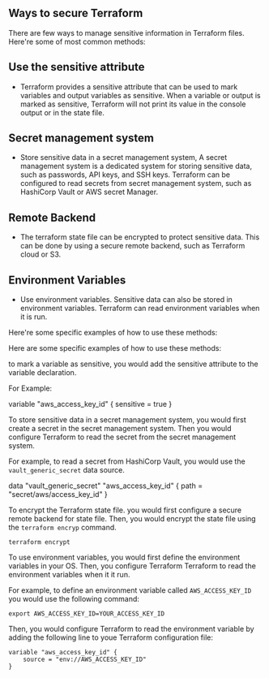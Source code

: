 ## Ways to secure Terraform

There are few ways to manage sensitive information in Terraform files. Here're some of most common methods:


##  Use the sensitive attribute

- Terraform provides a sensitive attribute that can be used to mark variables and output variables as sensitive. When a variable or output is marked as sensitive, Terraform will not print its value in the console output or in the state file.


## Secret management system

- Store sensitive data in a secret management system, A secret management system is a dedicated system for storing sensitive data, such as passwords, API keys, and SSH keys. Terraform can be configured to read secrets from secret management system, such as HashiCorp Vault or AWS secret Manager. 

## Remote Backend

- The terraform state file can be encrypted to protect sensitive data. This can be done by using a secure remote backend, such as Terraform cloud or S3.

## Environment Variables

- Use environment variables. Sensitive data can also be stored in environment variables. Terraform can read environment variables when it is run.

Here're some specific examples of how to use these methods:

Here are some specific examples of how to use these methods:

to mark a variable as sensitive, you would add the sensitive attribute to the variable declaration.

For Example:

variable "aws_access_key_id" {
	sensitive = true
}

To store sensitive data in a secret management system, you would first create a secret in the secret management system. Then you would configure Terraform to read the secret from the secret management system.

For example, to read a secret from HashiCorp Vault, you would use the `vault_generic_secret` data source.

data "vault_generic_secret" "aws_access_key_id" {
	path = "secret/aws/access_key_id"
}

To encrypt the Terraform state file. you would first configure a secure remote backend for state file. Then, you would encrypt the state file using the `terraform encryp` command.

`terraform encrypt`

To use environment variables, you would first define the environment variables in your OS. Then, you configure Terraform Terraform to read the environment variables when it it run.

For example, to define an environment variable called `AWS_ACCESS_KEY_ID` you would use the following command:

`export AWS_ACCESS_KEY_ID=YOUR_ACCESS_KEY_ID`

Then, you would configure Terraform to read the environment variable by adding the following line to youe Terraform configuration file:

```hcl
variable "aws_access_key_id" {
	source = "env://AWS_ACCESS_KEY_ID"
}

